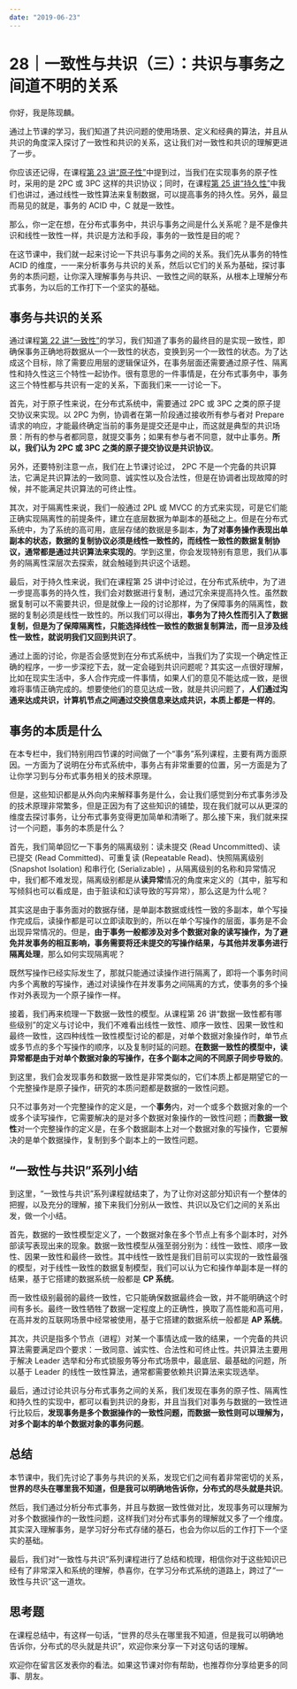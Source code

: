 ```yaml
---
date: "2019-06-23"
---  
```

      
# 28｜一致性与共识（三）：共识与事务之间道不明的关系
你好，我是陈现麟。

通过上节课的学习，我们知道了共识问题的使用场景、定义和经典的算法，并且从共识的角度深入探讨了一致性和共识的关系，这让我们对一致性和共识的理解更进了一步。

你应该还记得，在课程[第 23 讲“原子性”](https://time.geekbang.org/column/article/498423)中提到过，当我们在实现事务的原子性时，采用的是 2PC 或 3PC 这样的共识协议；同时，在课程[第 25 讲“持久性”](https://time.geekbang.org/column/article/500579)中我们也讲过，通过线性一致性算法来复制数据，可以提高事务的持久性。另外，最显而易见的就是，事务的 ACID 中，C 就是一致性。

那么，你一定在想，在分布式事务中，共识与事务之间是什么关系呢？是不是像共识和线性一致性一样，共识是方法和手段，事务的一致性是目的呢？

在这节课中，我们就一起来讨论一下共识与事务之间的关系。我们先从事务的特性 ACID 的维度，一一来分析事务与共识的关系，然后以它们的关系为基础，探讨事务的本质问题，让你深入理解事务与共识、一致性之间的联系，从根本上理解分布式事务，为以后的工作打下一个坚实的基础。

## 事务与共识的关系

通过课程[第 22 讲“一致性”](https://time.geekbang.org/column/article/497528)的学习，我们知道了事务的最终目的是实现一致性，即确保事务正确地将数据从一个一致性的状态，变换到另一个一致性的状态。为了达成这个目标，除了需要应用层的逻辑保证外，在事务层面还需要通过原子性、隔离性和持久性这三个特性一起协作。很有意思的一件事情是，在分布式事务中，事务这三个特性都与共识有一定的关系，下面我们来一一讨论一下。

<!-- [[[read_end]]] -->

首先，对于原子性来说，在分布式系统中，需要通过 2PC 或 3PC 之类的原子提交协议来实现。以 2PC 为例，协调者在第一阶段通过接收所有参与者对 Prepare 请求的响应，才能最终确定当前的事务是提交还是中止，而这就是典型的共识场景：所有的参与者都同意，就提交事务；如果有参与者不同意，就中止事务。**所以，我们认为 2PC 或 3PC 之类的原子提交协议是共识协议**。

另外，还要特别注意一点，我们在上节课讨论过， 2PC 不是一个完备的共识算法，它满足共识算法的一致同意、诚实性以及合法性，但是在协调者出现故障的时候，并不能满足共识算法的可终止性。

其次，对于隔离性来说，我们一般通过 2PL 或 MVCC 的方式来实现，可是它们能正确实现隔离性的前提条件，建立在底层数据为单副本的基础之上。但是在分布式系统中，为了系统的高可用，底层存储的数据是多副本，**为了对事务操作表现出单副本的状态，数据的复制协议必须是线性一致性的，而线性一致性的数据复制协议，通常都是通过共识算法来实现的**。学到这里，你会发现特别有意思，我们从事务的隔离性深层次去探索，就会触碰到共识这个话题。

最后，对于持久性来说，我们在课程第 25 讲中讨论过，在分布式系统中，为了进一步提高事务的持久性，我们会对数据进行复制，通过冗余来提高持久性。虽然数据复制可以不需要共识，但是就像上一段的讨论那样，为了保障事务的隔离性，数据的复制必须是线性一致性的。所以我们可以得出，**事务为了持久性而引入了数据复制，但是为了保障隔离性，只能选择线性一致性的数据复制算法，而一旦涉及线性一致性，就说明我们又回到共识了**。

通过上面的讨论，你是否会感觉到在分布式系统中，当我们为了实现一个确定性正确的程序，一步一步深挖下去，就一定会碰到共识问题呢？其实这一点很好理解，比如在现实生活中，多人合作完成一件事情，如果人们的意见不能达成一致，是很难将事情正确完成的。想要使他们的意见达成一致，就是共识问题了，**人们通过沟通来达成共识，计算机节点之间通过交换信息来达成共识，本质上都是一样的**。

## 事务的本质是什么

在本专栏中，我们特别用四节课的时间做了一个“事务”系列课程，主要有两方面原因。一方面为了说明在分布式系统中，事务占有非常重要的位置，另一方面是为了让你学习到与分布式事务相关的技术原理。

但是，这些知识都是从外向内来解释事务是什么，会让我们感觉到分布式事务涉及的技术原理非常繁多，但是正因为有了这些知识的铺垫，现在我们就可以从更深的维度去探讨事务，让分布式事务变得更加简单和清晰了。那么接下来，我们就来探讨一个问题，事务的本质是什么？

首先，我们简单回忆一下事务的隔离级别：读未提交 \(Read Uncommitted\)、读已提交 \(Read Committed\)、可重复读 \(Repeatable Read\)、快照隔离级别 \(Snapshot Isolation\) 和串行化 \(Serializable\) ，从隔离级别的名称和异常情况中，我们都不难发现，隔离级别都是从**读异常**情况的角度来定义的（其中，脏写和写倾斜也可以看成是，由于脏读和幻读导致的写异常），那么这是为什么呢？

其实这是由于事务面对的数据存储，是单副本数据或线性一致的多副本，单个写操作完成后，读操作都是可以立即读取到的，所以在单个写操作的层面，事务是不会出现异常情况的。但是，**由于事务一般都涉及对多个数据对象的读写操作，为了避免并发事务的相互影响，事务需要将还未提交的写操作结果，与其他并发事务进行隔离处理**，那么如何实现隔离呢？

既然写操作已经实际发生了，那就只能通过读操作进行隔离了，即将一个事务时间内多个离散的写操作，通过对读操作在并发事务之间隔离的方式，使事务的多个操作对外表现为一个原子操作一样。

接着，我们再来梳理一下数据一致性的模型。从课程第 26 讲“数据一致性都有哪些级别”的定义与讨论中，我们不难看出线性一致性、顺序一致性、因果一致性和最终一致性，这四种线性一致性模型讨论的都是，对单个数据对象操作时，单节点或多节点的多个写操作的顺序，以及复制时延的问题。**在数据一致性的模型中，读异常都是由于对单个数据对象的写操作，在多个副本之间的不同原子同步导致的**。

到这里，我们会发现事务和数据一致性是非常类似的，它们本质上都是期望它的一个完整操作是原子操作，研究的本质问题都是数据的一致性问题。

只不过事务对一个完整操作的定义是，一个**事务**内，对一个或多个数据对象的一个或多个读写操作，它需要解决的是对多个数据对象操作的一致性问题；而**数据一致性**对一个完整操作的定义是，在多个数据副本上对一个数据对象的写操作，它要解决的是单个数据操作，复制到多个副本上的一致性问题。

## “一致性与共识”系列小结

到这里，“一致性与共识”系列课程就结束了，为了让你对这部分知识有一个整体的把握，以及充分的理解，接下来我们分别从一致性、共识以及它们之间的关系出发，做一个小结。

首先，数据的一致性模型定义了，一个数据对象在多个节点上有多个副本时，对外部读写表现出来的现象。数据一致性模型从强至弱分别为：线性一致性、顺序一致性、因果一致性和最终一致性。其中线性一致性是我们目前可以实现的一致性最强的模型，对于线性一致性的数据复制模型，我们可以认为它和操作单副本是一样的结果，基于它搭建的数据系统一般都是 **CP 系统**。

而一致性级别最弱的最终一致性，它只能确保数据最终会一致，并不能明确这个时间有多长。最终一致性牺牲了数据一定程度上的正确性，换取了高性能和高可用，在高并发的互联网场景中经常被使用，基于它搭建的数据系统一般都是 **AP 系统**。

其次，共识是指多个节点（进程）对某一个事情达成一致的结果，一个完备的共识算法需要满足四个要求：一致同意、诚实性、合法性和可终止性。共识算法主要用于解决 Leader 选举和分布式锁服务等分布式场景中，最底层、最基础的问题，所以基于 Leader 的线性一致性算法，通常都需要依赖共识算法来实现选举。

最后，通过讨论共识与分布式事务之间的关系，我们发现在事务的原子性、隔离性和持久性的实现中，都可以看到共识的身影，并且当我们对事务与数据的一致性进行比较后，**发现事务是多个数据操作的一致性问题，而数据一致性则可以理解为，对多个副本的单个数据对象的事务问题**。

## 总结

本节课中，我们先讨论了事务与共识的关系，发现它们之间有着非常密切的关系，**世界的尽头在哪里我不知道，但是我可以明确地告诉你，分布式的尽头就是共识**。

然后，我们通过分析分布式事务，并且与数据一致性做对比，发现事务可以理解为对多个数据操作的一致性问题，这样我们对分布式事务的理解就又多了一个维度。其实深入理解事务，是学习好分布式存储的基石，也会为你以后的工作打下一个坚实的基础。

最后，我们对“一致性与共识”系列课程进行了总结和梳理，相信你对于这些知识已经有了非常深入和系统的理解，恭喜你，在学习分布式系统的道路上，跨过了“一致性与共识”这一道坎。

## 思考题

在课程总结中，有这样一句话，“世界的尽头在哪里我不知道，但是我可以明确地告诉你，分布式的尽头就是共识”，欢迎你来分享一下对这句话的理解。

欢迎你在留言区发表你的看法。如果这节课对你有帮助，也推荐你分享给更多的同事、朋友。